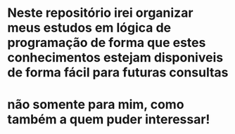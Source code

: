 # Neste repositório irei organizar meus estudos em lógica de programação de forma que estes conhecimentos estejam disponiveis de forma fácil para futuras consultas
# não somente para mim, como também a quem puder interessar!
